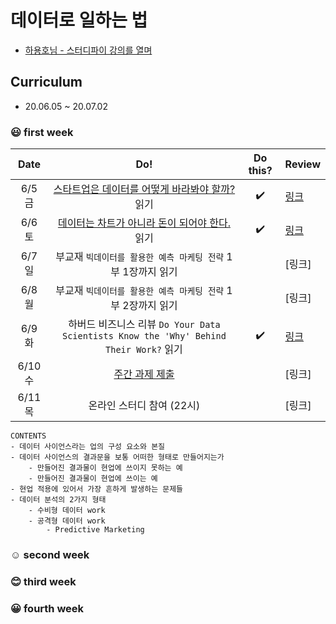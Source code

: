 # 데이터로 일하는 법
- [하용호님 - 스터디파이 강의를 열며](https://www.notion.so/0c04d8038f89423590d3790b2729e262)

## Curriculum

- 20.06.05 ~ 20.07.02

### :smiley: first week

|     Date    |                                                    Do!                                                   |      Do this?      | Review |
|:-----------:|:--------------------------------------------------------------------------------------------------------:|:------------------:|--------|
| 6/5 금 | [스타트업은 데이터를 어떻게 바라봐야 할까?](https://www.slideshare.net/yongho/ss-32267675) 읽기                                                           | :heavy_check_mark: | [링크](https://github.com/jinmang2/HowToWorkWithData/blob/master/review/week1_1.md) |
| 6/6 토 | [데이터는 차트가 아니라 돈이 되어야 한다.](https://www.slideshare.net/yongho/ss-52116574) 읽기                                                            | :heavy_check_mark: | [링크](https://github.com/jinmang2/HowToWorkWithData/blob/master/review/week1_2.md) |
| 6/7 일 | 부교재 `빅데이터를 활용한 예측 마케팅 전략` 1부 1장까지 읽기                                               |                    | [링크] |
| 6/8 월 | 부교재 `빅데이터를 활용한 예측 마케팅 전략` 1부 2장까지 읽기                                               |                    | [링크] |
| 6/9 화 | 하버드 비즈니스 리뷰 `Do Your Data Scientists Know the 'Why' Behind Their Work?` 읽기 | :heavy_check_mark: | [링크](https://github.com/jinmang2/HowToWorkWithData/blob/master/review/week1_5.md) |
| 6/10 수 | [주간 과제 제출](https://github.com/jinmang2/HowToWorkWithData/blob/master/assignment/week_1.md)                                                                                           |                    | [링크] |
| 6/11 목 | 온라인 스터디 참여 (22시)                                                                                |                    | [링크] |
```
CONTENTS
- 데이터 사이언스라는 업의 구성 요소와 본질
- 데이터 사이언스의 결과문을 보통 어떠한 형태로 만들어지는가
    - 만들어진 결과물이 현업에 쓰이지 못하는 예
    - 만들어진 결과물이 현업에 쓰이는 예
- 현업 적용에 있어서 가장 흔하게 발생하는 문제들
- 데이터 분석의 2가지 형태
    - 수비형 데이터 work
    - 공격형 데이터 work
        - Predictive Marketing
```

### :relaxed: second week

### :blush: third week

### :grinning: fourth week
